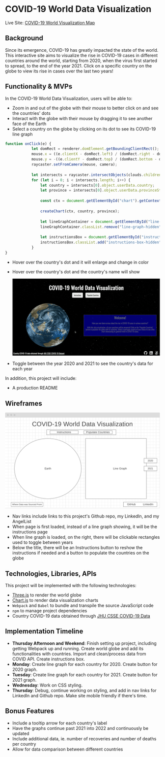 # COVID-19 World Data Visualization 

Live Site: [COVID-19 World Visualization Map](https://michelleahuang.github.io/Covid19-Visualization-Map/)

## Background

Since its emergence, COVID-19 has greatly impacted the state of the world. This interactive site aims to visualize the rise in COVID-19 cases in different countries around the world, starting from 2020, when the virus first started to spread, to the end of the year 2021. Click on a specific country on the globe to view its rise in cases over the last two years!

## Functionality & MVPs

In the COVID-19 World Data Visualization, users will be able to:
- Zoom in and out of the globe with their mouse to better click on and see the countries' dots 
- Interact with the globe with their mouse by dragging it to see another face of the Earth
- Select a country on the globe by clicking on its dot to see its COVID-19 line graph
```javascript
function onClick(e) {
            let domRect = renderer.domElement.getBoundingClientRect();
            mouse.x = ((e.clientX - domRect.left) / (domRect.right - domRect.left)) * 2 - 1;
            mouse.y = -((e.clientY - domRect.top) / (domRect.bottom - domRect.top)) * 2 + 1;
            raycaster.setFromCamera(mouse, camera);

            let intersects = raycaster.intersectObjects(clouds.children);
            for (let i = 0; i < intersects.length; i++) {
                let country = intersects[0].object.userData.country;
                let province = intersects[0].object.userData.provinceState;

                const ctx = document.getElementById("chart").getContext("2d");
            
                createChart(ctx, country, province);

                let lineGraphContainer = document.getElementById("line-graph");
                lineGraphContainer.classList.remove("line-graph-hidden");

                let instructionsBox = document.getElementById("instructions");
                instructionsBox.classList.add("instructions-box-hidden");     
            }
}
```
- Hover over the country's dot and it will enlarge and change in color
- Hover over the country's dot and the country's name will show

    ![](src/images/demo.gif)

- Toggle between the year 2020 and 2021 to see the country's data for each year

In addition, this project will include:
- A production README

 ## Wireframes

 ![](visualization-map-wireframe.png)

 - Nav links include links to this project's Github repo, my LinkedIn, and my AngelList
 - When page is first loaded, instead of a line graph showing, it will be the instructions page
 - When line graph is loaded, on the right, there will be clickable rectangles used to toggle between years
 - Below the title, there will be an Instructions button to reshow the instructions if needed and a button to populate the countries on the globe

## Technologies, Libraries, APIs

This project will be implemented with the following technologies:
- [Three.js](https://d3js.org/) to render the world globe
- [Chart.js](https://www.chartjs.org/) to render data visualization charts
- `Webpack` and `Babel` to bundle and transpile the source JavaScript code
- `npm` to manage project dependencies 
- Country COVID-19 data obtained through [JHU CSSE COVID-19 Data](https://github.com/CSSEGISandData/COVID-19)

## Implementation Timeline

- **Thursday Afternoon and Weekend**: Finish setting up project, including getting Webpack up and running. Create world globe and add its functionalities with countries. Import and clean/process data from COVID API. Create instructions box.
- **Monday**: Create line graph for each country for 2020. Create button for 2020 graph. 
- **Tuesday**: Create line graph for each country for 2021. Create button for 2021 graph. 
- **Wednesday**: Work on CSS styling.
- **Thursday**: Debug, continue working on styling, and add in nav links for LinkedIn and Github repo. Make site mobile friendly if there's time.

## Bonus Features
- Include a tooltip arrow for each country's label
- Have the graphs continue past 2021 into 2022 and continuously be updated 
- Include additional data, ie. number of recoveries and number of deaths per country
- Allow for data comparison between different countries
